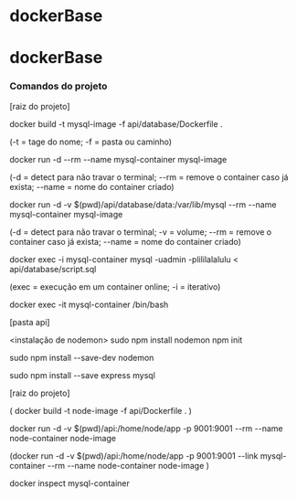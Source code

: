 # dockerBase

# dockerBase

### Comandos do projeto

[raiz do projeto]

<montando imagem do DB> docker build -t mysql-image -f api/database/Dockerfile .

(-t = tage do nome; -f = pasta ou caminho)

<rodando o DB> docker run -d --rm --name mysql-container mysql-image

(-d = detect para não travar o terminal; --rm = remove o container caso já exista; --name = nome do container criado)

<rodando o DB espelhando em localhost> docker run -d -v $(pwd)/api/database/data:/var/lib/mysql --rm --name mysql-container mysql-image

(-d = detect para não travar o terminal; -v = volume; --rm = remove o container caso já exista; --name = nome do container criado)


<executando o DB> docker exec -i mysql-container mysql -uadmin -plililalalulu < api/database/script.sql

(exec = execução em um container online; -i = iterativo)

<inspesionar o DB> docker exec -it mysql-container /bin/bash


[pasta api]

<instalação de nodemon> sudo npm install nodemon
npm init

sudo npm install --save-dev nodemon

sudo npm install --save express mysql


[raiz do projeto]

(<montando imagem da API> docker build -t node-image -f api/Dockerfile .
)

<rodando DB espelhando em localhost> docker run -d -v $(pwd)/api:/home/node/app -p 9001:9001 --rm --name node-container node-image

(docker run -d -v $(pwd)/api:/home/node/app -p 9001:9001 --link mysql-container --rm --name node-container node-image
)

<inspesionar app> docker inspect mysql-container


